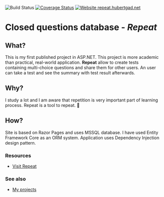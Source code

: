 ![Build Status](https://github.com/hubertgad/Repeat/workflows/.NET%20Core%20Build%20&%20Tests/badge.svg?branch=master) 
[![Coverage Status](https://coveralls.io/repos/github/hubertgad/Repeat/badge.svg?branch=master)](https://coveralls.io/github/hubertgad/Repeat?branch=github-actions) 
[![Website repeat.hubertgad.net](https://img.shields.io/website.svg?down_color=red&down_message=down&up_color=green&up_message=up&url=https://repeat.hubertgad.net/)](https://repeat.hubertgad.net/)
# Closed questions database - ***Repeat***

## What?
This is my first published project in ASP.NET. This project is more academic than practical, real-world application.
**Repeat** allow to create tests containing multi-choice questions and share them for other users. An user can take a test and see the summary with test result afterwards.

## Why?
I study a lot and I am aware that repetition is very important part of learning process. Repeat is a tool to repeat. 🙂

## How?
Site is based on Razor Pages and uses MSSQL database.
I have used Entity Framework Core as an ORM system.
Application uses Dependency Injection design pattern.

### Resources
- [Visit Repeat](https://repeat.hubertgad.net/)

### See also
- [My projects](https://hubertgad.net/projects)
